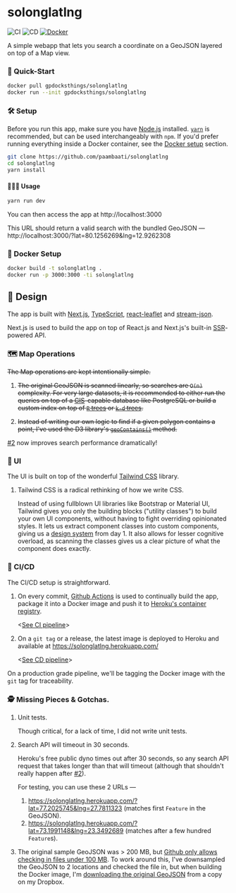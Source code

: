# solonglatlng

![CI](https://github.com/paambaati/solonglatlng/workflows/CI/badge.svg) ![CD](https://github.com/paambaati/solonglatlng/workflows/CD/badge.svg) [![Docker](https://img.shields.io/docker/v/gpdocksthings/solonglatlng?sort=date)](https://hub.docker.com/repository/docker/gpdocksthings/solonglatlng)

A simple webapp that lets you search a coordinate on a GeoJSON layered on top of a Map view.

### 🚀 Quick-Start

```bash
docker pull gpdocksthings/solonglatlng
docker run --init gpdocksthings/solonglatlng
```

### 🛠️ Setup

Before you run this app, make sure you have [Node.js](https://nodejs.org/en/) installed. [`yarn`](https://yarnpkg.com/lang/en/docs/install) is recommended, but can be used interchangeably with `npm`. If you'd prefer running everything inside a Docker container, see the [Docker setup](#docker-setup) section.

```bash
git clone https://github.com/paambaati/solonglatlng
cd solonglatlng
yarn install
```

#### 👩🏻‍💻 Usage
```bash
yarn run dev
```

You can then access the app at http://localhost:3000

This URL should return a valid search with the bundled GeoJSON — http://localhost:3000/?lat=80.1256269&lng=12.9262308

### 🐳 Docker Setup

```bash
docker build -t solonglatlng .
docker run -p 3000:3000 -ti solonglatlng
```

## 🧩 Design

The app is built with [Next.js](https://nextjs.org), [TypeScript](https://www.typescriptlang.org/), [react-leaflet](https://react-leaflet.js.org/) and [stream-json](https://www.npmjs.com/package/stream-json).

Next.js is used to build the app on top of React.js and Next.js's built-in [SSR](https://nextjs.org/features/server-side-rendering)-powered API.

### 🗺️ Map Operations

~~The Map operations are kept intentionally simple.~~

1. ~~The original GeoJSON is scanned linearly, so searches are `O(n)` complexity. For very large datasets, it is recommended to either run the queries on top of a [GIS](https://en.wikipedia.org/wiki/Geographic_information_system)-capable database like PostgreSQL or build a custom index on top of [`R` trees](https://en.wikipedia.org/wiki/R*_tree) or [`k-d` trees](https://en.wikipedia.org/wiki/K-d_tree).~~

2. ~~Instead of writing our own logic to find if a given polygon contains a point, I've used the D3 library's [`geoContains()`](https://github.com/d3/d3-geo#geoContains) method.~~

[#2](/pull/2) now improves search performance dramatically!

### 🎨 UI

The UI is built on top of the wonderful [Tailwind CSS](https://tailwindcss.com/) library.

1. Tailwind CSS is a radical rethinking of how we write CSS.

    Instead of using fullblown UI libraries like Bootstrap or Material UI, Tailwind gives you only the building blocks ("utility classes") to build your own UI components, without having to fight overriding opinionated styles. It lets us extract component classes into custom components, giving us a [design system](https://medium.muz.li/what-is-a-design-system-1e43d19e7696) from day 1. It also allows for lesser cognitive overload, as scanning the classes gives us a clear picture of what the component does exactly.

### 🚚 CI/CD

The CI/CD setup is straightforward.

1. On every commit, [Github Actions](https://github.com/features/actions) is used to continually build the app, package it into a Docker image and push it to [Heroku's container registry](https://devcenter.heroku.com/articles/container-registry-and-runtime).

    <[See CI pipeline](https://github.com/paambaati/solonglatlng/actions?query=workflow%3ACI)>

2. On a `git tag` or a release, the latest image is deployed to Heroku and available at https://solonglatlng.herokuapp.com/

    <[See CD pipeline](https://github.com/paambaati/solonglatlng/actions?query=workflow%3ACD)>

On a production grade pipeline, we'll be tagging the Docker image with the `git` tag for traceability.

### 🕵 Missing Pieces & Gotchas.

1. Unit tests.

    Though critical, for a lack of time, I did not write unit tests.

2. Search API will timeout in 30 seconds.

    Heroku's free public dyno times out after 30 seconds, so any search API request that takes longer than that will timeout (although that shouldn't really happen after [#2](/pull/2)).

    For testing, you can use these 2 URLs —

    1. https://solonglatlng.herokuapp.com/?lat=77.2025745&lng=27.7811323 (matches first `Feature` in the GeoJSON).
    2. https://solonglatlng.herokuapp.com/?lat=73.1991148&lng=23.3492689 (matches after a few hundred `Feature`s).

3. The original sample GeoJSON was > 200 MB, but [Github only allows checking in files under 100 MB](https://help.github.com/en/github/managing-large-files/conditions-for-large-files). To work around this, I've downsampled the GeoJSON to 2 locations and checked the file in, but when building the Docker image, I'm [downloading the original GeoJSON](https://github.com/paambaati/solonglatlng/blob/ddbd9660b39a93af08d48f4637c063bbe49fd3ee/Dockerfile#L14) from a copy on my Dropbox.
